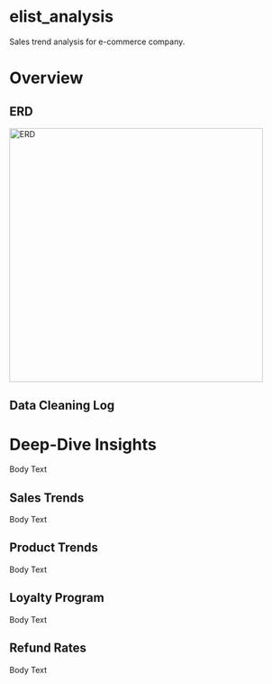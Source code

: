 # elist_analysis
Sales trend analysis for e-commerce company.

# Overview

## ERD
<img width="450" alt="ERD" src="https://github.com/user-attachments/assets/5add595f-9347-4568-9dd6-7f7e6e8297c3">


## Data Cleaning Log

# Deep-Dive Insights
Body Text 

## Sales Trends 
Body Text 

## Product Trends
Body Text 

## Loyalty Program
Body Text 

## Refund Rates
Body Text 
